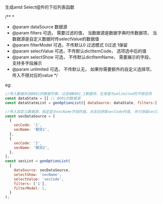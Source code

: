 生成antd Select组件的下拉列表函数

/**
 *
 * @param dataSource 数据源
 * @param filters 可选， 需要过滤的值， 当数据源是数据字典时传数据项， 当数据源是自定义数据时传selectValue的数据值
 * @param filterModel 可选，不传默认0 过滤模式 0过滤 1保留
 * @param selectValue 可选，不传默认dictItemCode， 选项选中后的值
 * @param selectShow 可选， 不传默认dictItemName， 需要展示的字段， 支持多字段展示
 * @param unlimited 可选， 不传默认无， 如果你需要额外的自定义选择项，传入不限对应的value
 */
 
eg: 
```javascript
//传入数据状态B001的数据字典，过滤掉B001_1数据项，生成值为umlimited的不限选项
const dataState = [] // B001的数据源
const dataStateList = genOptionList({ dataSource: dataState, filters:['B00_1'], unlimited: {value: 'unlimited', show: '不限'} });

//传入自定义数据源，指定显示secName字段的值，点击后获取secCode的值, 并只保留secCode = 1的项
const secDataSource = [
  {
    secCode: '1',
    secName: '期货1',
  },
  {
    secCode: '2',
    secName: '期货2',
  },
];
const secList = genOptionList(
  {
    dataSource: secDataSource,
    selectShow: 'secName',
    selectValue: 'secCode',
    filters: ['1'],
    filterModel: 1,
  }
);
```
